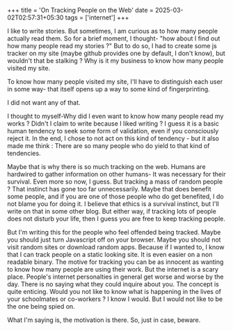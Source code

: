 +++
title = 'On Tracking People on the Web'
date = 2025-03-02T02:57:31+05:30
tags = ['internet']
+++

I like to write stories.
But sometimes, I am curious as to how many people actually read them.
So for a brief moment, I thought- "how about I find out how many people read my stories ?"
But to do so, I had to create some js tracker on my site (maybe github provides one by default, I don't know),
but wouldn't that be stalking ? Why is it my business to know how many people visited my site.

To know how many people visited my site, I'll have to distinguish each user in some way- that itself opens up a way to some kind of fingerprinting.

I did not want any of that.

I thought to myself-Why did I even want to know how many people read my works ?
Didn't I claim to write because I liked writing ?
I guess it is a basic human tendency to seek some form of validation, even if you consciously reject it.
In the end, I chose to not act on this kind of tendency - but it also made me think :
There are so many people who do yield to that kind of tendencies.

Maybe that is why there is so much tracking on the web.
Humans are hardwired to gather information on other humans- It was necessary for their survival.
Even more so now, I guess. But tracking a mass of random people ? That instinct has gone too far unnecessarily.
Maybe that does benefit some people, and if you are one of those people who do get benefited, I do not blame you for doing it.
I believe that ethics is a survival instinct, but I'll write on that in some other blog.
But either way, if tracking lots of people does not disturb your life, then I guess you are free to keep tracking people.

But I'm writing this for the people who feel offended being tracked.
Maybe you should just turn Javascript off on your browser.
Maybe you should not visit random sites or download random apps.
Because if I wanted to, I know that I can track people on a static looking site.
It is even easier on a non readable binary. The motive for tracking you can be as innocent as wanting to know how many people are using their work.
But the internet is a scary place. People's internet personalties in general get worse and worse by the day.
There is no saying what they could inquire about you.
The concept is quite enticing.
Would you not like to know what is happening in the lives of your schoolmates or co-workers ?
I know I would. But I would not like to be the one being spied on.

What I'm saying is, the motivation is there.
So, just in case, beware.
